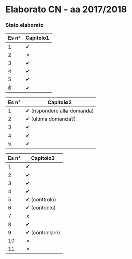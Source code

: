 # Elaborato CN - aa 2017/2018

### Stato elaborato

| Es n° | Capitolo1 |
| ----- | --------- |
| 1     | ✔         |
| 2     | ✗         |
| 3     | ✔         |
| 4     | ✔         |
| 5     | ✔         |
| 6     | ✔         |

| Es n° | Capitolo2                   |
| ----- | --------------------------- |
| 1     | ✔ (rispondere alla domanda) |
| 2     | ✔ (ultima domanda?)         |
| 3     | ✔                           |
| 4     | ✔                           |
| 5     | ✔                           |

| Es n° | Capitolo3          |
| ----- | ------------------ |
| 1     | ✔                  |
| 2     | ✔                  |
| 3     | ✔                  |
| 4     | ✔                  |
| 5     | ✔ (conttrolo) |
| 6     | ✔  (controllo) |
 | 7     | ✗                  |
| 8     | ✔                  |
| 9     | ✔ (controllare)    |
| 10    | ✗                  |
| 11    | ✗                  |
